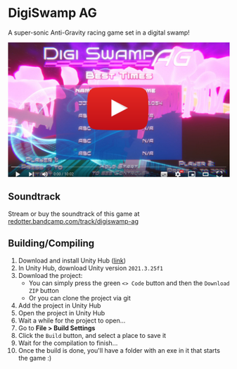 # DigiSwamp AG

A super-sonic Anti-Gravity racing game set in a digital swamp!

[![YouTube video showing off the game](.github/readme_assets/yt-thumb.png)](https://youtu.be/ard2x2rheg0 "Click to play")

## Soundtrack
Stream or buy the soundtrack of this game at [redotter.bandcamp.com/track/digiswamp-ag](https://redotter.bandcamp.com/track/digiswamp-ag)

## Building/Compiling
1. Download and install Unity Hub ([link](https://unity.com/unity-hub))
2. In Unity Hub, download Unity version `2021.3.25f1`
3. Download the project:
	- You can simply press the green `<> Code` button and then the `Download ZIP` button
	- Or you can clone the project via git
5. Add the project in Unity Hub
6. Open the project in Unity Hub
7. Wait a while for the project to open...
8. Go to **File > Build Settings**
9. Click the `Build` button, and select a place to save it
10. Wait for the compilation to finish...
11. Once the build is done, you'll have a folder with an exe in it that starts the game :)
